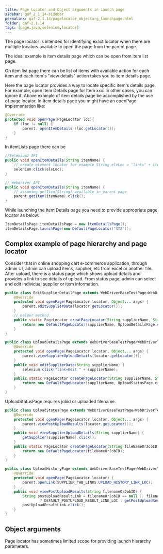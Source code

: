 ```yaml
---
title: Page Locator and Object arguments in Launch page
sidebar: qaf_2_1_14-sidebar
permalink: qaf-2.1.14/pagelocator_objectarg_launchpage.html
folder: qaf-2.1.14
tags: [page,java,selenium,locator]
---
```



The page locator is intended for identifying exact locator when there are multiple locators available to open the page from the parent page.

The ideal example is item details page which can be open from item list page.

On item list page there can be list of items with available action for each item and each item's "view details" action takes you to item details page.

Here the page locator provides a way to locate specific item's details page. For example, open Item Details page for Item xxx. In other cases, you can ignore it.
Above example of item details page be accomplished by the use of page locator. In Item details page you might have an openPage implementation like:

```java
@Override
protected void openPage(PageLocator loc){
    if (loc != null) {
        parent. openItemDetails (loc.getLocator());
    }
}
```


In itemLists page there can be

```java
//Selenium1 API
public void openItemDetails(String itemName) {
    // create element locator for example String eleLoc = "link=" + itemName;
    selenium.click(eleLoc);
}
```
 
```java
// Webdriver API
public void openItemDetails(String itemName) {
    // assuming getItem(String) available in parent page
    parent.getItem(itemName).click();
}
```

While launching the Item Details page you need to provide appropriate page locator as below:

```java
ItemDetailsPage itemDetailsPage = new ItemDetailsPage();
itemDetailsPage.launchPage(new DefaultPageLocator("XYZ"));
```

## Complex example of page hierarchy and page locator

Consider that in online shopping cart e-commerce application, through admin UI, admin can upload items, supplier, etc from excel or another file. After upload, there is a status page which shows upload details and provides a link to see details of upload. From status page, admin can select and edit individual supplier or item information.

```java	
public class EditSupplierDetailPage extends WebDriverBaseTestPage<WebDriverTestPage> {
    @Override
    protected void openPage(PageLocator locator, Object... args) {
        parent.editSupplierData(locator.getLocator());
    }
    // helper method
    public static PageLocator creatPageLocator(String supplierName, String fileNameOrJobID) {
        return new DefaultPageLocator(supplierName, UploadDetailsPage.createPageLocator(supplierName, fileNameOrJobID));
    }
}
```

```java
public class UploadDetailsPage extends WebDriverBaseTestPage<WebDriverTestPage> {
    @Override
    protected void openPage(PageLocator locator, Object... args) {
        parent.viewSupplierUploadDetails(locator.getLocator());
    }
    public void editSupplierData(String supplierName) {
        selenium.click("link=Edit " + supplierName);
    }
    public static PageLocator createPageLocator(String supplierName, String fileNameOrJobID) {
        return new DefaultPageLocator(supplierName, UploadStatusPage.createPageLocator(fileNameOrJobID));
    }
}
```

UploadStatusPage requires jobid or uploaded filename.

```java	
public class UploadStatusPage extends WebDriverBaseTestPage<WebDriverTestPage> {
    @Override
    protected void openPage(PageLocator locator, Object... args) {
        parent.viewPostUploadResults(locator.getLocator());
    }
    public void viewSupplierUploadDetails(String supplierName) {
        getSupplier(supplierName).click();
    }
    public static PageLocator createPageLocator(String fileNameOrJobID) {
        return new DefaultPageLocator(fileNameOrJobID);
    }
}
```

```java
public class UploadHistoryPage extends WebDriverBaseTestPage<WebDriverTestPage> {
    @Override
    protected void openPage(PageLocator locator) {
        parent.openLink(SUPPLIER_TAB_LINKS.UPLOAD_HISTORY_LINK_LOC);
    }
    public void viewPostUploadResults(String filenameOrJobID) {
        String postUploadResultLink = filenameOrJobID == null || filenameOrJobID.trim().equalsIgnoreCase("")
                ? DEFAULT_POSTUPLOAD_RESULT_LINK_LOC : getPostUploadResultLink(filenameOrJobID);
        postUploadResultLink.click();
    }
} 
```

## Object arguments

Page locator has sometimes limited scope for providing launch hierarchy parameters.

 

